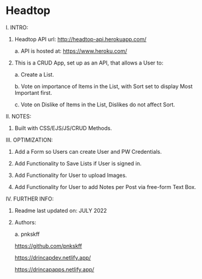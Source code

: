 # Headtop

I. INTRO:

  1. Headtop API url: http://headtop-api.herokuapp.com/
  
     a. API is hosted at: https://www.heroku.com/

  2. This is a CRUD App, set up as an API, that allows a User to:

     a. Create a List.

     b. Vote on importance of Items in the List, with Sort set to display Most Important first.

     c. Vote on Dislike of Items in the List, Dislikes do not affect Sort.

II. NOTES:

  1. Built with CSS/EJS/JS/CRUD Methods.

III. OPTIMIZATION:

  1. Add a Form so Users can create User and PW Credentials.

  2. Add Functionality to Save Lists if User is signed in.
  
  3. Add Functionality for User to upload Images.
  
  4. Add Functionality for User to add Notes per Post via free-form Text Box.

IV. FURTHER INFO:

  1. Readme last updated on: JULY 2022

  2. Authors:

     a. pnkskff

     https://github.com/pnkskff

     https://drincapdev.netlify.app/

     https://drincapapps.netlify.app/
